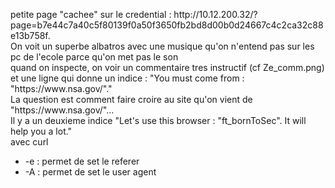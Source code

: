 <p>
    petite page "cachee" sur le credential : http://10.12.200.32/?page=b7e44c7a40c5f80139f0a50f3650fb2bd8d00b0d24667c4c2ca32c88e13b758f.<br>
    On voit un superbe albatros avec une musique qu'on n'entend pas sur les pc de l'ecole parce qu'on met pas le son<br>
    quand on inspecte, on voir un commentaire tres instructif (cf Ze_comm.png) et une ligne qui donne un indice : "You must come from : "https://www.nsa.gov/"."<br>
    La question est comment faire croire au site qu'on vient de "https://www.nsa.gov/"...<br>
    Il y a un deuxieme indice "Let's use this browser : "ft_bornToSec". It will help you a lot."<br>
    avec curl
    <ul>
        <li>-e : permet de set le referer</li>
        <li>-A : permet de set le user agent</li>
    </ul>
</p>